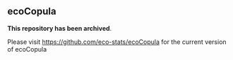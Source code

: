 ## ecoCopula 

**This repository has been archived**. 

Please visit https://github.com/eco-stats/ecoCopula for the current version of ecoCopula
